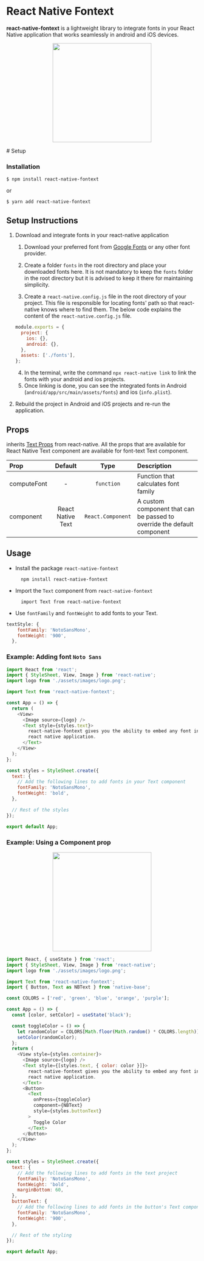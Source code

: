 # React Native Fontext

**react-native-fontext** is a lightweight library to integrate fonts in your React Native application that works seamlessly in android and iOS devices.

<p align="center">
  <img src="./assets/images/fontext-font-change.gif" width="260">
</p>
# Setup

### Installation

`$ npm install react-native-fontext`

or

`$ yarn add react-native-fontext`

## Setup Instructions

1. Download and integrate fonts in your react-native application

   1. Download your preferred font from [Google Fonts](https://fonts.google.com) or any other font provider.

   2. Create a folder `fonts` in the root directory and place your downloaded fonts here. It is not mandatory to keep the `fonts` folder in the root directory but it is advised to keep it there for maintaining simplicity.
   3. Create a `react-native.config.js` file in the root directory of your project. This file is responsible for locating fonts' path so that react-native knows where to find them. The below code explains the content of the `react-native.config.js` file.

   ```js
   module.exports = {
     project: {
       ios: {},
       android: {},
     },
     assets: ['./fonts'],
   };
   ```

   4. In the terminal, write the command `npx react-native link` to link the fonts with your android and ios projects.
   5. Once linking is done, you can see the integrated fonts in Android (`android/app/src/main/assets/fonts`) and ios (`info.plist`).

2. Rebuild the project in Android and iOS projects and re-run the application.

## Props

inherits [Text Props](https://reactnative.dev/docs/text) from react-native. All the props that are available for React Native Text component are available for font-text Text component.

| Prop        |      Default      |       Type        | Description                                                             |
| :---------- | :---------------: | :---------------: | :---------------------------------------------------------------------- |
| computeFont |         -         |    `function`     | Function that calculates font family                                    |
| component   | React Native Text | `React.Component` | A custom component that can be passed to override the default component |

## Usage

- Install the package `react-native-fontext`

        npm install react-native-fontext

- Import the `Text` component from `react-native-fontext`

        import Text from react-native-fontext

- Use `fontFamily` and `fontWeight` to add fonts to your Text.

```js
textStyle: {
    fontFamily: 'NotoSansMono',
    fontWeight: '900',
  },
```

### Example: Adding font `Noto Sans`

```js
import React from 'react';
import { StyleSheet, View, Image } from 'react-native';
import logo from './assets/images/logo.png';

import Text from 'react-native-fontext';

const App = () => {
  return (
    <View>
      <Image source={logo} />
      <Text style={styles.text}>
        react-native-fontext gives you the ability to embed any font into your
        react native application.
      </Text>
    </View>
  );
};

const styles = StyleSheet.create({
  text: {
    // Add the following lines to add fonts in your Text component
    fontFamily: 'NotoSansMono',
    fontWeight: 'bold',
  },

  // Rest of the styles
});

export default App;
```

### Example: Using a Component prop

<p align="center">
  <img src="./assets/images/fontext-buttonclick.gif" width="260">
</p>

```js
import React, { useState } from 'react';
import { StyleSheet, View, Image } from 'react-native';
import logo from './assets/images/logo.png';

import Text from 'react-native-fontext';
import { Button, Text as NBText } from 'native-base';

const COLORS = ['red', 'green', 'blue', 'orange', 'purple'];

const App = () => {
  const [color, setColor] = useState('black');

  const toggleColor = () => {
    let randomColor = COLORS[Math.floor(Math.random() * COLORS.length)];
    setColor(randomColor);
  };
  return (
    <View style={styles.container}>
      <Image source={logo} />
      <Text style={[styles.text, { color: color }]}>
        react-native-fontext gives you the ability to embed any font into your
        react native application.
      </Text>
      <Button>
        <Text
          onPress={toggleColor}
          component={NBText}
          style={styles.buttonText}
        >
          Toggle Color
        </Text>
      </Button>
    </View>
  );
};

const styles = StyleSheet.create({
  text: {
    // Add the following lines to add fonts in the text project
    fontFamily: 'NotoSansMono',
    fontWeight: 'bold',
    marginBottom: 60,
  },
  buttonText: {
    // Add the following lines to add fonts in the button's Text component
    fontFamily: 'NotoSansMono',
    fontWeight: '900',
  },

  // Rest of the styling
});

export default App;
```
